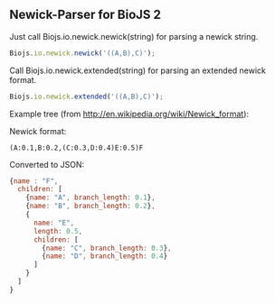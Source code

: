 Newick-Parser for BioJS 2
----------
Just call Biojs.io.newick.newick(string) for parsing a newick string. 

```javascript
Biojs.io.newick.newick('((A,B),C)');
```

Call Biojs.io.newick.extended(string) for parsing an extended newick format.

```javascript
Biojs.io.newick.extended('((A,B),C)');
```

Example tree (from http://en.wikipedia.org/wiki/Newick_format):

Newick format:

`(A:0.1,B:0.2,(C:0.3,D:0.4)E:0.5)F`

Converted to JSON:

```javascript
{name : "F",
  children: [
    {name: "A", branch_length: 0.1},
    {name: "B", branch_length: 0.2},
    {
      name: "E",
      length: 0.5,
      children: [
        {name: "C", branch_length: 0.3},
        {name: "D", branch_length: 0.4}
      ]
    }
  ]
}
```
